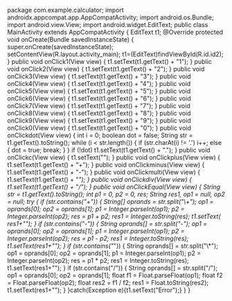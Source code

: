 package com.example.calculator;
import androidx.appcompat.app.AppCompatActivity;
import android.os.Bundle;
import android.view.View;
import android.widget.EditText;
public class MainActivity extends AppCompatActivity {
 EditText t1;
 @Override
 protected void onCreate(Bundle savedInstanceState) {
 super.onCreate(savedInstanceState);
 setContentView(R.layout.activity_main);
 t1=(EditText)findViewById(R.id.id2);
 }
 public void onClick1(View view) {
 t1.setText(t1.getText() + "1");
 }
 public void onClick2(View view) {
 t1.setText(t1.getText() + "2");
 }
 public void onClick3(View view) {
 t1.setText(t1.getText() + "3");
 }
 public void onClick4(View view) {
 t1.setText(t1.getText() + "4");
 }
 public void onClick5(View view) {
 t1.setText(t1.getText() + "5");
 }
 public void onClick6(View view) {
 t1.setText(t1.getText() + "6");
 }
 public void onClick7(View view) {
 t1.setText(t1.getText() + "7");
 }
 public void onClick8(View view) {
 t1.setText(t1.getText() + "8");
 }
 public void onClick9(View view) {
 t1.setText(t1.getText() + "9");
 }
 public void onClick0(View view) {
 t1.setText(t1.getText() + "0");
 }
 public void onClickdot(View view) {
 int i = 0;
 boolean dot = false;
 String str = t1.getText().toString();
 while (i < str.length()) {
 if (str.charAt(i) != '.')
 i++;
 else {
 dot = true;
 break;
 }
 }
 if (!dot)
 t1.setText(t1.getText() + ".");
 }
 public void onClickc(View view) {
 t1.setText("");
 }
 public void onClickplus(View view) {
 t1.setText(t1.getText() + "+");
 }
 public void onClickminus(View view) {
 t1.setText(t1.getText() + "-");
 }
 public void onClickmulti(View view) {
 t1.setText(t1.getText() + "*");
 }
 public void onClickdiv(View view) {
 t1.setText(t1.getText() + "/");
 }
 public void onClickEqual(View view) {
 String str = t1.getText().toString();
 int p1 = 0, p2 = 0, res;
 String res1, op1 = null, op2 = null;
 try {
 if (str.contains("+")) {
 String[] oprands = str.split("\\+");
 op1 = oprands[0];
 op2 = oprands[1];
 p1 = Integer.parseInt(op1);
 p2 = Integer.parseInt(op2);
 res = p1 + p2;
 res1 = Integer.toString(res);
 t1.setText( res1+"");
 }
 if (str.contains("-")) {
 String oprands[] = str.split("-");
 op1 = oprands[0];
 op2 = oprands[1];
 p1 = Integer.parseInt(op1);
 p2 = Integer.parseInt(op2);
 res = p1 - p2;
 res1 = Integer.toString(res);
 t1.setText(res1+"");
 }
 if (str.contains("*")) {
 String oprands[] = str.split("\\*");
 op1 = oprands[0];
 op2 = oprands[1];
 p1 = Integer.parseInt(op1);
 p2 = Integer.parseInt(op2);
 res = p1 * p2;
 res1 = Integer.toString(res);
 t1.setText(res1+"");
 }
 if (str.contains("/")) {
 String oprands[] = str.split("/");
 op1 = oprands[0];
 op2 = oprands[1];
 float f1 = Float.parseFloat(op1);
 float f2 = Float.parseFloat(op2);
 float res2 = f1 / f2;
 res1 = Float.toString(res2);
 t1.setText(res1+"");
 }
 }catch(Exception e){t1.setText("Error");}
 }
}
